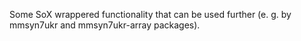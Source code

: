 Some SoX wrappered functionality that can be used further (e. g. by
mmsyn7ukr and mmsyn7ukr-array packages).
